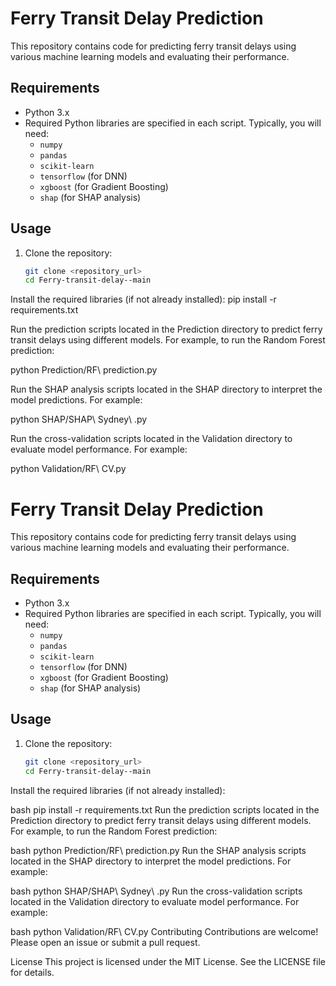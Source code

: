 # Ferry Transit Delay Prediction

This repository contains code for predicting ferry transit delays using various machine learning models and evaluating their performance.


## Requirements

- Python 3.x
- Required Python libraries are specified in each script. Typically, you will need:
  - `numpy`
  - `pandas`
  - `scikit-learn`
  - `tensorflow` (for DNN)
  - `xgboost` (for Gradient Boosting)
  - `shap` (for SHAP analysis)

## Usage

1. Clone the repository:

   ```bash
   git clone <repository_url>
   cd Ferry-transit-delay--main

Install the required libraries (if not already installed):
pip install -r requirements.txt

Run the prediction scripts located in the Prediction directory to predict ferry transit delays using different models. For example, to run the Random Forest prediction:

python Prediction/RF\ prediction.py

Run the SHAP analysis scripts located in the SHAP directory to interpret the model predictions. For example:

python SHAP/SHAP\ Sydney\ .py

Run the cross-validation scripts located in the Validation directory to evaluate model performance. For example:

python Validation/RF\ CV.py

# Ferry Transit Delay Prediction

This repository contains code for predicting ferry transit delays using various machine learning models and evaluating their performance.


## Requirements

- Python 3.x
- Required Python libraries are specified in each script. Typically, you will need:
  - `numpy`
  - `pandas`
  - `scikit-learn`
  - `tensorflow` (for DNN)
  - `xgboost` (for Gradient Boosting)
  - `shap` (for SHAP analysis)

## Usage

1. Clone the repository:

   ```bash
   git clone <repository_url>
   cd Ferry-transit-delay--main
Install the required libraries (if not already installed):

bash
pip install -r requirements.txt
Run the prediction scripts located in the Prediction directory to predict ferry transit delays using different models. For example, to run the Random Forest prediction:

bash
python Prediction/RF\ prediction.py
Run the SHAP analysis scripts located in the SHAP directory to interpret the model predictions. For example:

bash
python SHAP/SHAP\ Sydney\ .py
Run the cross-validation scripts located in the Validation directory to evaluate model performance. For example:

bash
python Validation/RF\ CV.py
Contributing
Contributions are welcome! Please open an issue or submit a pull request.

License
This project is licensed under the MIT License. See the LICENSE file for details.

